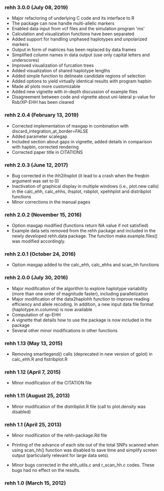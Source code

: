 ### rehh 3.0.0 (July 08, 2019)

* Major refactoring of underlying C code and its interface to R
* The package can now handle multi-allelic markers
* Enabled data input from vcf files and the simulation program 'ms'
* Calculation and visualization functions have been separated
* Added support for handling unphased haplotypes and unpolarized markers
* Output in form of matrices has been replaced by data frames
* Simplified column names in data output (use only capital letters and underscores)
* Improved visualization of furcation trees
* Added visualization of shared haplotype lengths
* Added simple function to delineate candidate regions of selection
* Added options to yield virtually identical results with program hapbin
* Made all plots more customizable
* Added new vignette with in-depth discussion of example files
* Disagreement between code and vignette about uni-lateral p-value for Rsb/XP-EHH has been cleared

### rehh 2.0.4 (February 13, 2019)

* Corrected implementation of maxgap in combination with discard_integration_at_border=FALSE
* Added parameter scalegap
* Included section about gaps in vignette, added details in comparison with hapbin, corrected rendering
* Corrected paper title in CITATIONS

### rehh 2.0.3 (June 12, 2017)

* Bug corrected in the ihh2ihsplot (it lead to a crash when the freqbin argument was set to 0)
* Inactivation of graphical display in multiple windows (i.e., plot.new calls) in the calc_ehh, calc_ehhs, ihsplot, rsbplot, xpehhplot and distribplot functions
* Minor corrections in the manual pages

### rehh 2.0.2 (November 15, 2016)

* Option maxgap modified (functions return NA value if not satisfied)
* Example data sets removed from the rehh package and included in the newly developed rehh.data package. The function make.example.files() was modified accordingly.

### rehh 2.0.1 (October 24, 2016)

* Option maxgap added to the calc_ehh, calc_ehhs and scan_hh functions

### rehh 2.0.0 (July 30, 2016)

* Major modification of the algorithm to explore haplotype variability (more than one order of magnitude faster), including parallelization
* Major modification of the data2haplohh function to improve reading efficiency and allele recoding. In addition, a new input data file format (haplotype.in.columns) is now available
* Computation of xp-EHH
* A vignette that details how to use the package is now included in the package
* Several other minor modifications in other functions

### rehh 1.13 (May 13, 2015)

* Removing smartlegend() calls (deprecated in new version of gplot) in calc_ehh.R and fistribplot.R

### rehh 1.12 (April 7, 2015)

* Minor modification of the CITATION file

### rehh 1.11 (August 25, 2013)

* Minor modification of the distribplot.R file (call to plot.density was disabled)

### rehh 1.1 (April 25, 2013)

* Minor modification of the rehh-package.Rd file

* Printing of the advance of each site out of the total SNPs scanned when using scan_hh() function was disabled to save time and simplify screen output (particularly relevant for large data sets).

* Minor bugs corrected in the ehh_utils.c and r_scan_hh.c codes. These bugs had no effect on the results.

### rehh 1.0 (March 15, 2012)